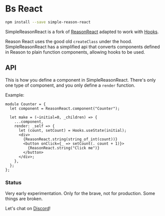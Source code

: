 # Bs React

```sh
npm install --save simple-reason-react
```

SimpleReasonReact is a fork of [ReasonReact](https://reasonml.github.io/reason-react) adapted to work with [Hooks](https://reactjs.org/docs/hooks-intro.html).

Reason React uses the good old `createClass` under the hood. SimpleReasonReact has a simplified api that converts components defined in Reason to plain function components, allowing hooks to be used.

## API

This is how you define a component in SimpleReasonReact. There's only one type of component, and you only define a `render` function.

Example:

```reasonml
module Counter = {
  let component = ReasonReact.component("Counter");

  let make = (~initial=0, _children) => {
    ...component,
    render: _self => {
      let (count, setCount) = Hooks.useState(initial);
      <div>
        {ReasonReact.string(string_of_int(count))}
        <button onClick={_ => setCount(. count + 1)}>
          {ReasonReact.string("Click me")}
        </button>
      </div>;
    },
  };
};
```

### Status

Very early experimentation. Only for the brave, not for production. Some things are broken.

Let's chat on [Discord](https://discord.gg/reasonml)!

```

```
